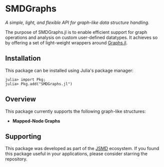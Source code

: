 
# SMDGraphs

_A simple, light, and flexible API for graph-like data structure handling._

The purpose of SMDGraphs.jl is to enable efficient support for graph operations and analysis 
on custom user-defined datatypes. It achieves so by offering a set of light-weight wrappers 
around [Graphs.jl](https://github.com/JuliaGraphs/Graphs.jl). 

## Installation 
This package can be installed using Julia's package manager: 
```julia-repl
julia> import Pkg; 
julia> Pkg.add("SMDGraphs.jl")
```

## Overview
This package currently supports the following graph-like structures:

 - __Mapped-Node Graphs__ 

## Supporting
This package was developed as part of the [JSMD](https://github.com/JuliaSpaceMissionDesign) ecosystem. 
If you found this package useful in your applications, please consider starring the repository.